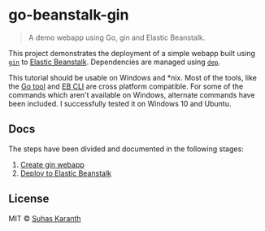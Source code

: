 # go-beanstalk-gin

> A demo webapp using Go, gin and Elastic Beanstalk.

This project demonstrates the deployment of a simple webapp built using
[`gin`][gin] to [Elastic Beanstalk][elastic-beanstalk]. Dependencies are
managed using [`dep`][dep].

This tutorial should be usable on Windows and *nix. Most of the tools, like the
[Go tool][go-tool] and [EB CLI][eb-cli] are cross platform compatible. For some
of the commands which aren't available on Windows, alternate commands have been
included. I successfully tested it on Windows 10 and Ubuntu.

## Docs

The steps have been divided and documented in the following stages:

1. [Create gin webapp](docs/create-gin-webapp.md)
1. [Deploy to Elastic Beanstalk](docs/deploy-to-elastic-beanstalk.md)

## License

MIT © [Suhas Karanth][sudo-suhas]

[gin]: https://github.com/gin-gonic/gin
[elastic-beanstalk]: https://aws.amazon.com/documentation/elastic-beanstalk/
[dep]: https://github.com/golang/dep
[go-tool]: https://golang.org/cmd/go/
[eb-cli]: http://docs.aws.amazon.com/elasticbeanstalk/latest/dg/eb-cli3.html
[sudo-suhas]: https://github.com/sudo-suhas
